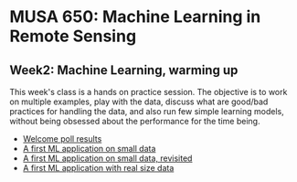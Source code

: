 # MUSA 650: Machine Learning in Remote Sensing

## Week2: Machine Learning, warming up

This week's class is a hands on practice session. The objective is to work on multiple examples, play with the data, discuss what are good/bad practices for handling the data, and also run few simple learning models, without being obsessed about the performance for the time being.

- [Welcome poll results](Images/MUSA-650-Spring2021-WelcomePoll-GoogleForms.pdf)
- [A first ML application on small data](Prac2_ml_on_small_data.ipynb)
- [A first ML application on small data, revisited](Prac2_B_ml_on_small_data.ipynb)
- [A first ML application with real size data](Prac1_boston-house-price-prediction.ipynb)

